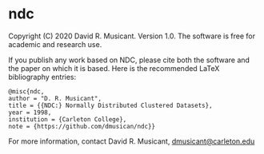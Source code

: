 # ndc

Copyright (C) 2020 David R. Musicant. Version 1.0. The software is free for academic and research use.

If you publish any work based on NDC, please cite both the software and the paper on which it is based. Here is the recommended LaTeX bibliography entries:

```
@misc{ndc,
author = "D. R. Musicant",
title = {{NDC:} Normally Distributed Clustered Datasets},
year = 1998,
institution = {Carleton College},
note = {https://github.com/dmusican/ndc}}
```

For more information, contact David R. Musicant, dmusicant@carleton.edu 
